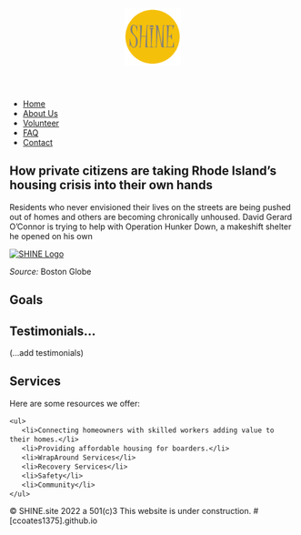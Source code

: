 <html>
<head>	
	<title>Home</title>
	<meta name="robots" content="noindex,nofollow">
	<meta charset="utf-8">
	<meta name="viewport" content="width=device-width, initial-scale=1">
	<link rel="stylesheet" href="SHINE.site/styles.css" type="text/css">
</head>

<body>
	
<header> 
<div class="logo">
	<a href="SHINE.site/index.html"><img src="SHINE.site/images/newSHINELogo.png" alt="SHINE Logo" width="100" height="100"></a>
	
</div>
	
</header>
	
<nav> 
   <div>
	<ul>
	    <li class="navlist"><a href="SHINE.site/index.html">Home</a></li>
	    <li class="navlist"><a href="SHINE.site/pages/AboutUs.html">About Us</a></li>
	    <li class="navlist"><a href="SHINE.site/pages/Volunteer.html">Volunteer</a></li>
            <li class="navlist"><a href="SHINE.site/pages/FAQ.html">FAQ</a></li>
	    <li class="navlist"><a href="SHINE.site/pages/Contact.html">Contact</a></li>
	</ul>
   </div>
</nav>
	
<div class="artborder">	
	
<main class="grid-container">
<article> 
	<h2>How private citizens are taking Rhode Island’s housing crisis into their own hands</h2>
	<p>Residents who never envisioned their lives on the streets are being pushed out of homes and others are becoming chronically unhoused. David Gerard O’Connor is trying to help with Operation Hunker Down, a makeshift shelter he opened on his own</p>
	<a href="https://www.bostonglobe.com/2022/02/15/metro/ris-housing-crisis-becomes-critical-private-citizens-are-addressing-it-their-own/"><img src="images/DavidGerardOConnor.jpg" alt="SHINE Logo" width="100" height="200"></a>
	<p><span><i>Source: </i></span>Boston Globe</p>	
	
</article>
	
<article>
<h2>Goals</h2>
	<div class="container">
       	     <div class="skills goal"></div>
	</div>
	
<h2>Testimonials...</h2>
	<p>(...add testimonials)&nbsp;</p>
		
</article>
	
<article>
<h2>Services</h2>
	
<p><span>Here are some resources we offer:</span></p>
	
	<ul>
	   <li>Connecting homeowners with skilled workers adding value to their homes.</li>
	   <li>Providing affordable housing for boarders.</li>	
	   <li>WrapAround Services</li>
	   <li>Recovery Services</li>
	   <li>Safety</li>
	   <li>Community</li>
	</ul>
	
</article>
	
</main>
</div>	
		
<footer>
	<p>
	&copy; SHINE.site 2022 a 501(c)3 This website is under construction. # [ccoates1375].github.io 
	</p>		
</footer>
		
</body>
		
</html>
